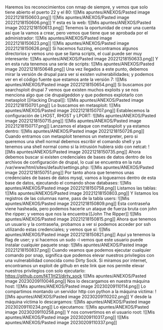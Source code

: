 Haremos los reconocimientos con nmap de siempre, y vemos que solo tiene abierto el puerto 22 y el 80:
![[Mis apuntes/ANEXOS/Pasted image 20221218150603.png]]
![[Mis apuntes/ANEXOS/Pasted image 20221218150606.png]]
Y esta es la web:
![[Mis apuntes/ANEXOS/Pasted image 20221218150613.png]]
Tenemos la oportunidad de crear una cuenta así que la vamos a crear, pero vemos que tiene que se aprobada por el administrador:
![[Mis apuntes/ANEXOS/Pasted image 20221218150623.png]]
![[Mis apuntes/ANEXOS/Pasted image 20221218150626.png]]
Si hacemos fuzzing, encontramos algunos directorios y vemos uno que se llama scripts, el cual puede ser muy interesante:
![[Mis apuntes/ANEXOS/Pasted image 20221218150633.png]]
Y en esta ruta tenemos una serie de scripts:
![[Mis apuntes/ANEXOS/Pasted image 20221218150648.png]]
Una vez llegados a este punto, debemos mirar la versión de drupal para ver si existen vulnerabilidades; y podemos ver en el código fuente que estamos ante la versión 7:
![[Mis apuntes/ANEXOS/Pasted image 20221218150654.png]]
Si buscamos por searchsploit drupal 7 vemos que existen muchos exploits y se nos menciona algo que cie drupalgeddon y que podemos explotarlo con metasploit [[Hacking Drupal]]:
![[Mis apuntes/ANEXOS/Pasted image 20221218150701.png]]
Lo buscamos en metasploit:
![[Mis apuntes/ANEXOS/Pasted image 20221218150707.png]]
Establecemos la configuración de LHOST, RHOST y LPORT:
![[Mis apuntes/ANEXOS/Pasted image 20221218150715.png]]
![[Mis apuntes/ANEXOS/Pasted image 20221218150717.png]]
Lanzamos el ataque con metasploit y ya estamos dentro:
![[Mis apuntes/ANEXOS/Pasted image 20221218150726.png]]
Cuando entramos con metasploit tenemos un meterpreter, pero si queremos una shell normal debemos escribir el comando shell y ya tenemos una shell normal como si la intrusión hubiera sido con netcat:
![[Mis apuntes/ANEXOS/Pasted image 20221218150735.png]]
Ahora debemos buscar si existen credenciales de bases de datos dentro de los archivos de configuración de drupal, lo cual se encuentra en la ruta /var/www/html/sites/default/settings.php:
![[Mis apuntes/ANEXOS/Pasted image 20221218150751.png]]
Por tanto ahora que tenemos unas credenciales de bases de datos mysql, vamos a loguearnos dentro de esta base de datos, ejecutando el comando show databases:
![[Mis apuntes/ANEXOS/Pasted image 20221218150758.png]]
Listamos las tablas:
![[Mis apuntes/ANEXOS/Pasted image 20221218150803.png]]
Y listamos los registros de las columnas name, pass de la tabla users:
![[Mis apuntes/ANEXOS/Pasted image 20221218150809.png]]
Esta contraseña viene hasheada, pero podemos hacerle un ataque de fuerza bruta con john the ripper; y vemos que nos la encuentra:[[John The Ripper]]
![[Mis apuntes/ANEXOS/Pasted image 20221218150815.png]]
Ahora que tenemos un usuario y la contraseña, probamos a ver si podemos acceder por ssh utilizando estas credenciales; y vemos que sí:
![[Mis apuntes/ANEXOS/Pasted image 20221218150821.png]]
Aquí ya tenemos la flag de user; y si hacemos un sudo -l vemos que este usuario puede instalar cualquier paquete snap:
![[Mis apuntes/ANEXOS/Pasted image 20221218150837.png]]
Cuando veamos que podemos ejecutar cualquier comando por snap, significa que podemos elevar nuestros privilegios con una vulnerabilidad conocida como Dirty Sock. Si miramos por internet, encontramos un exploit de github en este link que nos permite elevar nuestros privilegios con solo ejecutarlo:
https://github.com/f4T1H21/dirty_sock
![[Mis apuntes/ANEXOS/Pasted image 20230209110046.png]]
Nos lo descargamos en nuestra máquina host:
![[Mis apuntes/ANEXOS/Pasted image 20230209110114.png]]
Lo compartimos montando un servidor http con python a la máquina víctima:
![[Mis apuntes/ANEXOS/Pasted image 20230209110202.png]]
Y desde la máquina víctima lo descargamos:
![[Mis apuntes/ANEXOS/Pasted image 20230209110234.png]]
Lo ejecutamos:
![[Mis apuntes/ANEXOS/Pasted image 20230209110258.png]]
Y nos convertimos en el usuario root:
![[Mis apuntes/ANEXOS/Pasted image 20230209110317.png]]
![[Mis apuntes/ANEXOS/Pasted image 20230209110337.png]]
